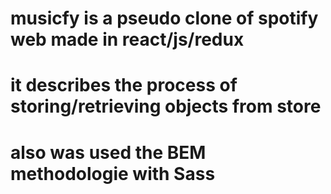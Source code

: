 # musicfy is a pseudo clone of spotify web made in react/js/redux
# it describes the process of storing/retrieving objects from store
# also was used the BEM methodologie with Sass
